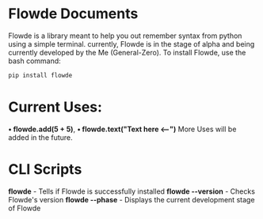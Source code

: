 # Flowde Documents
Flowde is a library meant to help you out remember syntax from python using a simple terminal. currently, Flowde is in the stage of alpha and being currently developed by the Me (General-Zero). To install Flowde, use the bash command:
```bash
pip install flowde
```
# Current Uses:
**• flowde.add(5 + 5)**,
**• flowde.text("Text here <--")**
More Uses will be added in the future.
# CLI Scripts
**flowde** - Tells if Flowde is successfully installed
**flowde --version** - Checks Flowde's version
**flowde --phase** - Displays the current development stage of Flowde
